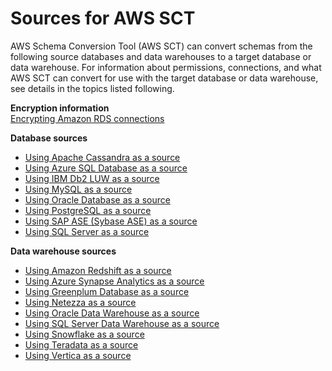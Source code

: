 # Sources for AWS SCT<a name="CHAP_Source"></a>

AWS Schema Conversion Tool \(AWS SCT\) can convert schemas from the following source databases and data warehouses to a target database or data warehouse\. For information about permissions, connections, and what AWS SCT can convert for use with the target database or data warehouse, see details in the topics listed following\.

**Encryption information**  
[Encrypting Amazon RDS connections](CHAP_Source.Encrypt.RDS.md)

**Database sources**
+ [Using Apache Cassandra as a source](CHAP_Source.Cassandra.md)
+ [Using Azure SQL Database as a source](CHAP_Source.AzureSQL.md)
+ [Using IBM Db2 LUW as a source](CHAP_Source.DB2LUW.md)
+ [Using MySQL as a source](CHAP_Source.MySQL.md)
+ [Using Oracle Database as a source](CHAP_Source.Oracle.md)
+ [Using PostgreSQL as a source](CHAP_Source.PostgreSQL.md)
+ [Using SAP ASE \(Sybase ASE\) as a source](CHAP_Source.SAP.md)
+ [Using SQL Server as a source](CHAP_Source.SQLServer.md)

**Data warehouse sources**
+ [Using Amazon Redshift as a source](CHAP_Source.Redshift.md)
+ [Using Azure Synapse Analytics as a source](CHAP_Source.AzureSynapse.md)
+ [Using Greenplum Database as a source](CHAP_Source.Greenplum.md)
+ [Using Netezza as a source](CHAP_Source.Netezza.md)
+ [Using Oracle Data Warehouse as a source](CHAP_Source.OracleDW.md)
+ [Using SQL Server Data Warehouse as a source](CHAP_Source.SQLServerDW.md)
+ [Using Snowflake as a source](CHAP_Source.Snowflake.md)
+ [Using Teradata as a source](CHAP_Source.Teradata.md)
+ [Using Vertica as a source](CHAP_Source.Vertica.md)
